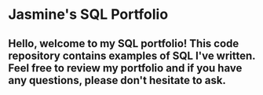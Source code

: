 # Jasmine's SQL Portfolio

## Hello, welcome to my SQL portfolio! This code repository contains examples of SQL I've written. Feel free to review my portfolio and if you have any questions, please don't hesitate to ask.
